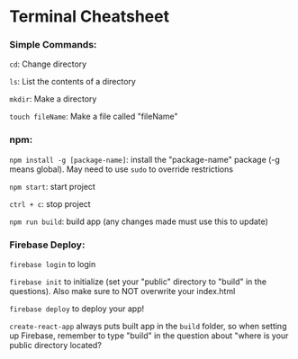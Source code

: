 # Terminal Cheatsheet

### Simple Commands:

`cd`: Change directory

`ls`: List the contents of a directory

`mkdir`: Make a directory

`touch fileName`: Make a file called "fileName"

### npm:

`npm install -g [package-name]`: install the "package-name" package (-g means global). May need to use `sudo` to 
override restrictions

`npm start`: start project

`ctrl + c`: stop project

`npm run build`: build app (any changes made must use this to update)

### Firebase Deploy:

`firebase login` to login

`firebase init`  to initialize (set your "public" directory to "build" in the questions).
Also make sure to NOT overwrite your index.html

`firebase deploy` to deploy your app!

`create-react-app` always puts built app in the `build` folder, so when setting up Firebase, remember to type "build" in 
the question about "where is your public directory located?
